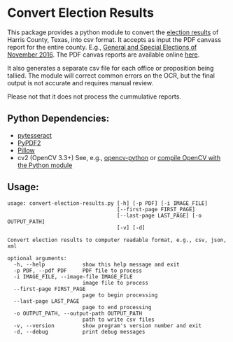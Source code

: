 # Convert Election Results
This package provides a python module to convert the [election results](http://www.harrisvotes.com/ElectionResults.aspx) of Harris County, Texas, into csv format. It accepts as input the PDF canvass report for the entire county. E.g., [General and Special Elections of November 2016](http://www.harrisvotes.com/HISTORY/20161108/canvass/canvass.pdf). The PDF canvas reports are available online [here](http://www.harrisvotes.com/ElectionResults.aspx).

It also generates a separate csv file for each office or proposition being tallied. The module will correct common errors on the OCR, but the final output is not accurate and requires manual review.

Please not that it does not process the cummulative reports. 

## Python Dependencies:
  * [pytesseract](https://github.com/madmaze/pytesseract)
  * [PyPDF2](https://github.com/mstamy2/PyPDF2)
  * [Pillow](https://github.com/python-pillow/Pillow)
  * cv2 (OpenCV 3.3+) See, e.g., [opencv-python](https://github.com/skvark/opencv-python) or [compile OpenCV with the Python module](https://www.pyimagesearch.com/2016/10/24/ubuntu-16-04-how-to-install-opencv/)

## Usage:

```
usage: convert-election-results.py [-h] [-p PDF] [-i IMAGE_FILE]
                                   [--first-page FIRST_PAGE]
                                   [--last-page LAST_PAGE] [-o OUTPUT_PATH]
                                   [-v] [-d]

Convert election results to computer readable format, e.g., csv, json, xml

optional arguments:
  -h, --help            show this help message and exit
  -p PDF, --pdf PDF     PDF file to process
  -i IMAGE_FILE, --image-file IMAGE_FILE
                        image file to process
  --first-page FIRST_PAGE
                        page to begin processing
  --last-page LAST_PAGE
                        page to end processing
  -o OUTPUT_PATH, --output-path OUTPUT_PATH
                        path to write csv files
  -v, --version         show program's version number and exit
  -d, --debug           print debug messages

```

